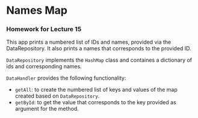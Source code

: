 # Names Map
### Homework for Lecture 15
This app prints a numbered list of IDs and names, provided via the DataRepository. It also prints a names that corresponds to the provided ID.

`DataRepository` implements the `HashMap` class and containes a dictionary of ids and corresponding names.

`DataHandler` provides the following functionality:
- `getAll`: to create the numbered list of keys and values of the map created based on `DataRepository`.
- `getById`: to get the value that corresponds to the key provided as argument for the method.
